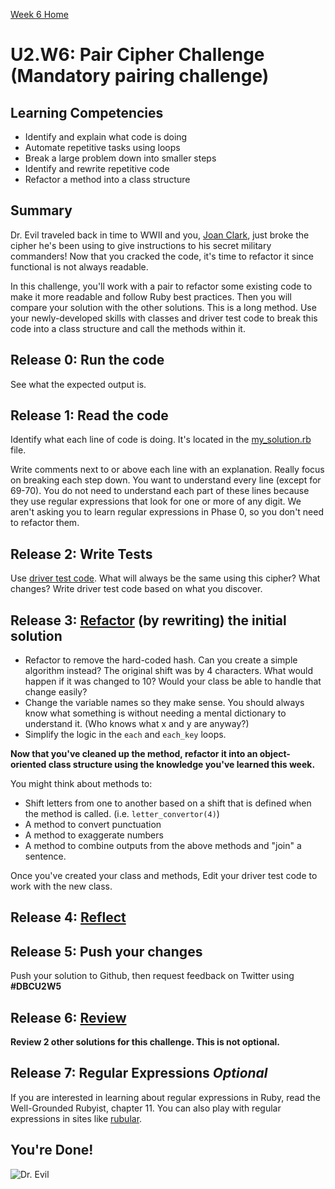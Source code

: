 [Week 6 Home](../)

# U2.W6: Pair Cipher Challenge (Mandatory pairing challenge)

## Learning Competencies
- Identify and explain what code is doing
- Automate repetitive tasks using loops
- Break a large problem down into smaller steps
- Identify and rewrite repetitive code
- Refactor a method into a class structure

## Summary
Dr. Evil traveled back in time to WWII and you, [Joan Clark](http://en.wikipedia.org/wiki/Joan_Clarke), just broke the cipher he's been using to give instructions to his secret military commanders! Now that you cracked the code, it's time to refactor it since functional is not always readable.

In this challenge, you'll work with a pair to refactor some existing code to make it more readable and follow Ruby best practices. Then you will compare your solution with the other solutions. This is a long method. Use your newly-developed skills with classes and driver test code to break this code into a class structure and call the methods within it.

## Release 0: Run the code
See what the expected output is.

## Release 1:  Read the code
Identify what each line of code is doing. It's located in the [my_solution.rb](my_solution.rb) file.

Write comments next to or above each line with an explanation.
Really focus on breaking each step down. You want to understand every line (except for 69-70). You do not need to understand each part of these lines because they use regular expressions that look for one or more of any digit. We aren't asking you to learn regular expressions in Phase 0, so you don't need to refactor them.

## Release 2: Write Tests
Use [driver test code](https://github.com/Devbootcamp/phase-0-handbook/blob/master/coding-references/driver-code.md). What will always be the same using this cipher? What changes? Write driver test code based on what you discover.

## Release 3: [Refactor](https://github.com/Devbootcamp/phase-0-handbook/blob/master/coding-references/refactoring.md) (by rewriting) the initial solution

  - Refactor to remove the hard-coded hash. Can you create a simple algorithm instead? The original shift was by 4 characters. What would happen if it was changed to 10? Would your class be able to handle that change easily?
  - Change the variable names so they make sense. You should always know what something is without needing a mental dictionary to understand it. (Who knows what x and y are anyway?)
  - Simplify the logic in the `each` and `each_key` loops.

**Now that you've cleaned up the method, refactor it into an object-oriented class structure using the knowledge you've learned this week.**

  You might think about methods to:
  - Shift letters from one to another based on a shift that is defined when the method is called. (i.e. `letter_convertor(4)`)
  - A method to convert punctuation
  - A method to exaggerate numbers
  - A method to combine outputs from the above methods and "join" a sentence.


Once you've created your class and methods, Edit your driver test code to work with the new class.

## Release 4: [Reflect](https://github.com/Devbootcamp/phase-0-handbook/blob/master/coding-references/reflection-guidelines.md)

## Release 5: Push your changes
Push your solution to Github, then request feedback on Twitter using **#DBCU2W5**

## Release 6: [Review](https://github.com/Devbootcamp/phase-0-handbook/blob/master/coding-references/review.md)
**Review 2 other solutions for this challenge. This is not optional.**

## Release 7: Regular Expressions *Optional*
If you are interested in learning about regular expressions in Ruby, read the Well-Grounded Rubyist, chapter 11. You can also play with regular expressions in sites like [rubular](http://rubular.com/).

## You're Done!
![Dr. Evil](../imgs/dr_evil.gif)
